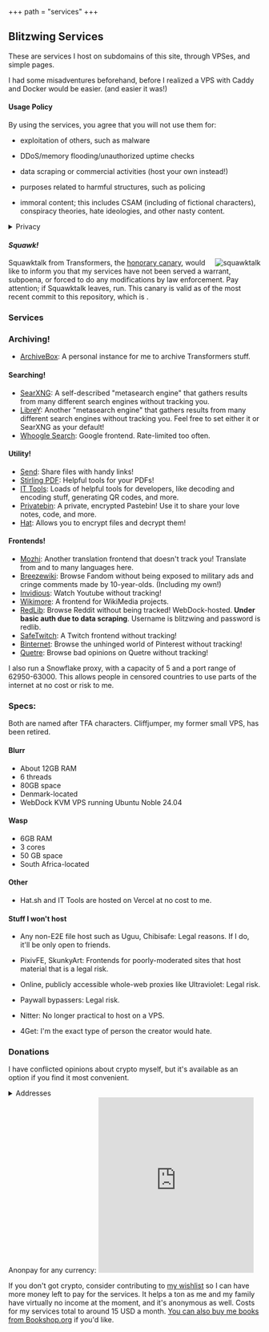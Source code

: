 +++
path = "services"
+++

Blitzwing Services
------------------

These are services I host on subdomains of this site, through VPSes, and simple pages.

I had some misadventures beforehand, before I realized a VPS with Caddy and Docker would be easier. (and easier it was!)
#### Usage Policy
By using the services, you agree that you will not use them for:

* exploitation of others, such as malware

* DDoS/memory flooding/unauthorized uptime checks

* data scraping or commercial activities (host your own instead!)

* purposes related to harmful structures, such as policing

* immoral content; this includes CSAM (including of fictional characters), conspiracy theories, hate ideologies, and other nasty content.

<details><summary>Privacy</summary>
By design, I do not log your usage of the services at all. The only things I log related to them are anonymous analytics of visits to this page via Umami, which can not personally identify you and are used to benefit the services via checking if they're being served fairly.

For encrypted services, I don't even know what's in the paste/upload/etc. I can only respond to a takedown if you have the full URL.

For anything under frontends, takedown requests will be ignored as I have no control on what's on them. They're proxies.</details>

#### _Squawk!_

<span style="float:right;">![squawktalk](/squawktalk.png)</span> Squawktalk from Transformers, the [honorary canary](https://www.eff.org/deeplinks/2014/04/warrant-canary-faq), would like to inform you that my services have not been served a warrant, subpoena, or forced to do any modifications by law enforcement. Pay attention; if Squawktalk leaves, run. This canary is valid as of the most recent commit to this repository, which is <span id="commit-date"></span>.

### Services

### Archiving!

*   [ArchiveBox](https://ab.blitzw.in): A personal instance for me to archive Transformers stuff.

#### Searching!

*   [SearXNG](https://search.blitzw.in/): A self-described "metasearch engine" that gathers results from many different search engines without tracking you.
*   [LibreY](https://libre.blitzw.in/): Another "metasearch engine" that gathers results from many different search engines without tracking you. Feel free to set either it or SearXNG as your default!
*   [Whoogle Search](https://wh.blitzw.in): Google frontend. Rate-limited too often.


#### Utility!
*   [Send](https://send.blitzw.in): Share files with handy links!
*   [Stirling PDF](https://pdf.blitzw.in): Helpful tools for your PDFs!
*   [IT Tools](https://tools.blitzw.in): Loads of helpful tools for developers, like decoding and encoding stuff, generating QR codes, and more.
*   [Privatebin](https://bin.blitzw.in): A private, encrypted Pastebin! Use it to share your love notes, code, and more.
*   [Hat](https://hat.blitzw.in): Allows you to encrypt files and decrypt them!

#### Frontends!

*   [Mozhi](https://moz.blitzw.in): Another translation frontend that doesn't track you! Translate from and to many languages here.
*   [Breezewiki](https://fan.blitzw.in): Browse Fandom without being exposed to military ads and cringe comments made by 10-year-olds. (Including my own!)
*   [Invidious](https://tube.blitzw.in): Watch Youtube without tracking!
*   [Wikimore](https://wikimore.blitzw.in): A frontend for WikiMedia projects.
*   [RedLib](https://rl.blitzw.in): Browse Reddit without being tracked! WebDock-hosted. **Under basic auth due to data scraping**. Username is blitzwing and password is redlib.
*   [SafeTwitch](https://twitch.blitzw.in): A Twitch frontend without tracking!
*   [Binternet](https://pin.blitzw.in): Browse the unhinged world of Pinterest without tracking!
*   [Quetre](https://q.blitzw.in): Browse bad opinions on Quetre without tracking!

I also run a Snowflake proxy, with a capacity of 5 and a port range of 62950-63000. This allows people in censored countries to use parts of the internet at no cost or risk to me.

### Specs:
Both are named after TFA characters. Cliffjumper, my former small VPS, has been retired.
#### Blurr
* About 12GB RAM
* 6 threads
* 80GB space
* Denmark-located
* WebDock KVM VPS running Ubuntu Noble 24.04
#### Wasp
* 6GB RAM
* 3 cores
* 50 GB space
* South Africa-located
#### Other
* Hat.sh and IT Tools are hosted on Vercel at no cost to me.

#### Stuff I won't host
* Any non-E2E file host such as Uguu, Chibisafe: Legal reasons. If I do, it'll be only open to friends.

* PixivFE, SkunkyArt: Frontends for poorly-moderated sites that host material that is a legal risk.

* Online, publicly accessible whole-web proxies like Ultraviolet: Legal risk.

* Paywall bypassers: Legal risk.

* Nitter: No longer practical to host on a VPS.

* 4Get: I'm the exact type of person the creator would hate.
### Donations
I have conflicted opinions about crypto myself, but it's available as an option if you find it most convenient.
<details><summary>Addresses</summary>
* litecoin: ltc1q5hw0kkddgjrwlpsj77k8k2m95f8qugyds73yyg

* monero: 43JchZMdLEsiLj5TMPbV72CWzmD3gL9kD5rA42T1WoabMayde75vvKg7uRBC8nFgjNGoLm1eHoQMWdFX7dJ9mR8W1BGAuzU

* nano: nano_1a5uenxmuzxbohq3kx87resk668r4mgxraceg1tn77iuk7axjjrptsu11stx

* stellar public key: GBGJE4TXXFUSGJNECG4SI7QMYBXXMCGQ4G7DOLPSASPK2TJ7KJT27QLY
</details>
Anonpay for any currency:

<iframe src="https://trocador.app/anonpay/?ticker_to=ltc&network_to=Mainnet&address=ltc1q5hw0kkddgjrwlpsj77k8k2m95f8qugyds73yyg&donation=True&simple_mode=True&name=nune&email=nune@imap.fi&ticker_from=xmr&network_from=Mainnet&bgcolor=" width="310" height="350" style="border:0" scrolling="no"></iframe> 

If you don't got crypto, consider contributing to [my wishlist](https://throne.com/gigirassy) so I can have more money left to pay for the services. It helps a ton as me and my family have virtually no income at the moment, and it's anonymous as well. Costs for my services total to around 15 USD a month. [You can also buy me books from Bookshop.org](https://bookshop.org/wishlists/61ca8d380887896314d43867300b67839f0ef315) if you'd like.

<script src="/js/canarydate.js" defer></script>
